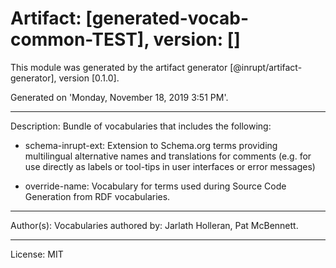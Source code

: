 # Artifact: [generated-vocab-common-TEST], version: []

This module was generated by the artifact generator [@inrupt/artifact-generator], version [0.1.0].

Generated on 'Monday, November 18, 2019 3:51 PM'.

---

Description: Bundle of vocabularies that includes the following:

 - schema-inrupt-ext: Extension to Schema.org terms providing multilingual alternative names and translations for comments (e.g. for use directly as labels or tool-tips in user interfaces or error messages)

 - override-name: Vocabulary for terms used during Source Code Generation from RDF vocabularies.

---

Author(s): Vocabularies authored by: Jarlath Holleran, Pat McBennett.

---

License: MIT
